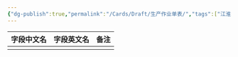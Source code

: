 ```yaml
---
{"dg-publish":true,"permalink":"/Cards/Draft/生产作业单表/","tags":["江淮毅昌/蝶创I-MES/MES"]}
---
```




| **字段中文名** | **字段英文名** | **备注** |
| --------- | --------- | ------ |
|           |           |        |

